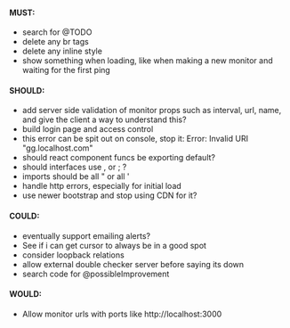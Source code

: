 #### MUST:
- search for @TODO
- delete any br tags
- delete any inline style
- show something when loading, like when making a new monitor and waiting for the first ping
#### SHOULD:
- add server side validation of monitor props such as interval, url, name, and give the client a way to understand this?
- build login page and access control
- this error can be spit out on console, stop it: Error: Invalid URI "gg.localhost.com"
- should react component funcs be exporting default?
- should interfaces use , or ; ?
- imports should be all " or all '
- handle http errors, especially for initial load
- use newer bootstrap and stop using CDN for it?
#### COULD:
- eventually support emailing alerts?
- See if i can get cursor to always be in a good spot
- consider loopback relations
- allow external double checker server before saying its down
- search code for @possibleImprovement

#### WOULD:
- Allow monitor urls with ports like http://localhost:3000
